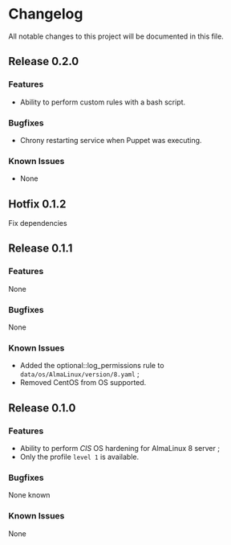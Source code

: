 # Changelog
All notable changes to this project will be documented in this file.


## Release 0.2.0

### Features
* Ability to perform custom rules with a bash script.

### Bugfixes
* Chrony restarting service when Puppet was executing.

### Known Issues
* None


## Hotfix 0.1.2
Fix dependencies


## Release 0.1.1

### Features
None

### Bugfixes
None

### Known Issues
* Added the optional::log_permissions rule to `data/os/AlmaLinux/version/8.yaml` ;
* Removed CentOS from OS supported.


## Release 0.1.0

### Features
* Ability to perform *CIS* OS hardening for AlmaLinux 8 server ;
* Only the profile `level 1` is available.

### Bugfixes
None known

### Known Issues
None

